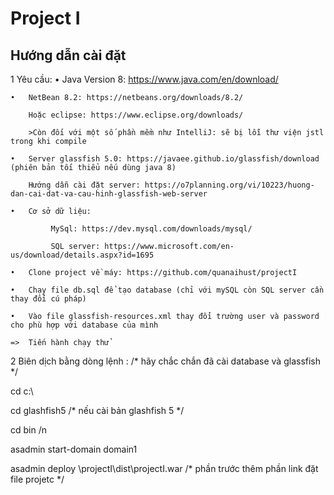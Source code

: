 # Project I
## Hướng dẫn cài đặt

1 Yêu cầu:
    •   Java Version 8: https://www.java.com/en/download/
    
    •   NetBean 8.2: https://netbeans.org/downloads/8.2/
    
        Hoặc eclipse: https://www.eclipse.org/downloads/
        
        >Còn đối với một số phần mềm như IntelliJ: sẽ bị lỗi thư viện jstl trong khi compile
        
    •	Server glassfish 5.0: https://javaee.github.io/glassfish/download (phiên bản tối thiểu nếu dùng java 8)
    
        Hướng dẫn cài đặt server: https://o7planning.org/vi/10223/huong-dan-cai-dat-va-cau-hinh-glassfish-web-server
        
	•   Cơ sở dữ liệu: 
    
             MySql: https://dev.mysql.com/downloads/mysql/
             
             SQL server: https://www.microsoft.com/en-us/download/details.aspx?id=1695
             
    •	Clone project về máy: https://github.com/quanaihust/projectI
    
    •	Chạy file db.sql để tạo database (chỉ với mySQL còn SQL server cần thay đổi cú pháp)
    
    •	Vào file glassfish-resources.xml thay đổi trường user và password cho phù hợp với database của mình
    
    =>	Tiến hành chạy thử
2 Biên dịch bằng dòng lệnh : /* hãy chắc chắn đã cài database và glassfish */

cd c:\

cd glashfish5 /* nếu cài bản glashfish 5 */ 

cd bin /n

asadmin start-domain domain1

asadmin deploy \projectI\dist\projectI.war /* phần trước thêm phần link đặt file projetc */
